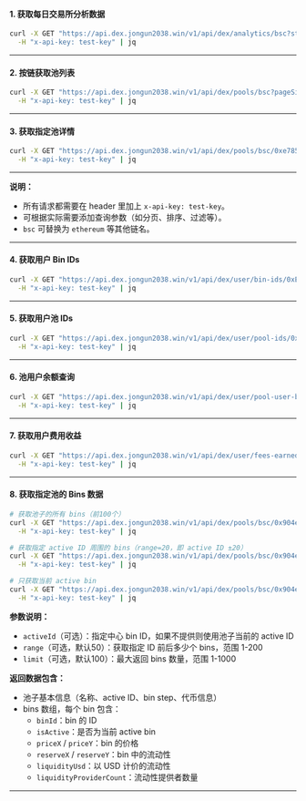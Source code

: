 #### 1. 获取每日交易所分析数据

```bash
curl -X GET "https://api.dex.jongun2038.win/v1/api/dex/analytics/bsc?startTime=1672531200&endTime=1704067200&version=all" \
  -H "x-api-key: test-key" | jq
```

---

#### 2. 按链获取池列表

```bash
curl -X GET "https://api.dex.jongun2038.win/v1/api/dex/pools/bsc?pageSize=10&pageNum=1&orderBy=volume" \
  -H "x-api-key: test-key" | jq
```

---

#### 3. 获取指定池详情

```bash
curl -X GET "https://api.dex.jongun2038.win/v1/api/dex/pools/bsc/0xe785e0899e7acd50a55f6b517f1f9c46574c9d7c" \
  -H "x-api-key: test-key" | jq
```

---

**说明：**
- 所有请求都需要在 header 里加上 `x-api-key: test-key`。
- 可根据实际需要添加查询参数（如分页、排序、过滤等）。
- `bsc` 可替换为 `ethereum` 等其他链名。

---

#### 4. 获取用户 Bin IDs

```bash
curl -X GET "https://api.dex.jongun2038.win/v1/api/dex/user/bin-ids/0xE0A051f87bb78f38172F633449121475a193fC1A/bsc/0xa871c952b96ad832ef4b12f1b96b5244a4106090" \
  -H "x-api-key: test-key" | jq
```

---

#### 5. 获取用户池 IDs

```bash
curl -X GET "https://api.dex.jongun2038.win/v1/api/dex/user/pool-ids/0xE0A051f87bb78f38172F633449121475a193fC1A/bsc?pageSize=20&pageNum=1" \
  -H "x-api-key: test-key" | jq
```

---

#### 6. 池用户余额查询

```bash
curl -X GET "https://api.dex.jongun2038.win/v1/api/dex/user/pool-user-balances?chainId=97&lpAddress=0xE0A051f87bb78f38172F633449121475a193fC1A&poolAddress=0x406ca3b0acd27b8060c84902d2b0cab6f5ad898d" \
  -H "x-api-key: test-key" | jq
```

---

#### 7. 获取用户费用收益

```bash
curl -X GET "https://api.dex.jongun2038.win/v1/api/dex/user/fees-earned/bsc/0xE0A051f87bb78f38172F633449121475a193fC1A/0x406ca3b0acd27b8060c84902d2b0cab6f5ad898d" \
  -H "x-api-key: test-key" | jq
```

---

#### 8. 获取指定池的 Bins 数据

```bash
# 获取池子的所有 bins（前100个）
curl -X GET "https://api.dex.jongun2038.win/v1/api/dex/pools/bsc/0x904ede072667c4bc3d7e6919b4a0a442559295c8/bins" \
  -H "x-api-key: test-key" | jq

# 获取指定 active ID 周围的 bins（range=20，即 active ID ±20）
curl -X GET "https://api.dex.jongun2038.win/v1/api/dex/pools/bsc/0x904ede072667c4bc3d7e6919b4a0a442559295c8/bins?activeId=8391210&range=20&limit=50" \
  -H "x-api-key: test-key" | jq

# 只获取当前 active bin
curl -X GET "https://api.dex.jongun2038.win/v1/api/dex/pools/bsc/0x904ede072667c4bc3d7e6919b4a0a442559295c8/bins?range=0&limit=1" \
  -H "x-api-key: test-key" | jq
```

**参数说明：**
- `activeId`（可选）：指定中心 bin ID，如果不提供则使用池子当前的 active ID
- `range`（可选，默认50）：获取指定 ID 前后多少个 bins，范围 1-200
- `limit`（可选，默认100）：最大返回 bins 数量，范围 1-1000

**返回数据包含：**
- 池子基本信息（名称、active ID、bin step、代币信息）
- bins 数组，每个 bin 包含：
  - `binId`：bin 的 ID
  - `isActive`：是否为当前 active bin
  - `priceX` / `priceY`：bin 的价格
  - `reserveX` / `reserveY`：bin 中的流动性
  - `liquidityUsd`：以 USD 计价的流动性
  - `liquidityProviderCount`：流动性提供者数量

---

